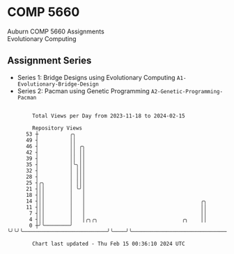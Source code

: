 # COMP 5660
Auburn COMP 5660 Assignments  
Evolutionary Computing

## Assignment Series
- Series 1: Bridge Designs using Evolutionary Computing `A1-Evolutionary-Bridge-Design`
- Series 2: Pacman using Genetic Programming `A2-Genetic-Programming-Pacman`

```

        Total Views per Day from 2023-11-18 to 2024-02-15

        Repository Views
      53 ┼          ╭╮
      49 ┤          ││
      46 ┤          ││ ╭╮
      42 ┤          ││ ││
      39 ┤          ││ ││
      35 ┤          │╰╮││
      32 ┤          │ │││
      28 ┤          │ │││
      25 ┤╭╮        │ │││
      21 ┤││        │ ╰╯│
      18 ┤││        │   │
      14 ┤││        │   │                                     ╭╮
      11 ┤││        │   │                                     ││
       7 ┤││        │   │                                     ││
       4 ┤││        │   │╭╮╭╮                           ╭╮    ││
       0 ┼╯╰────────╯   ╰╯╰╯╰───────────────────────────╯╰────╯╰───────────────────────────────────

        Chart last updated - Thu Feb 15 00:36:10 2024 UTC
        
```
